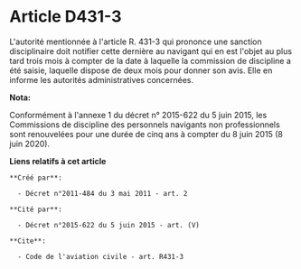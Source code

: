 # Article D431-3

L'autorité mentionnée à l'article R. 431-3 qui prononce une sanction disciplinaire doit notifier cette dernière au navigant
qui en est l'objet au plus tard trois mois à compter de la date à laquelle la commission de discipline a été saisie, laquelle
dispose de deux mois pour donner son avis. Elle en informe les autorités administratives concernées.

**Nota:**

Conformément à l'annexe 1 du décret n° 2015-622 du 5 juin 2015, les Commissions de discipline des personnels navigants non
professionnels sont renouvelées pour une durée de cinq ans à compter du 8 juin 2015 (8 juin 2020).

**Liens relatifs à cet article**

	**Créé par**:

	  - Décret n°2011-484 du 3 mai 2011 - art. 2

	**Cité par**:

	  - Décret n°2015-622 du 5 juin 2015 - art. (V)

	**Cite**:

	  - Code de l'aviation civile - art. R431-3
